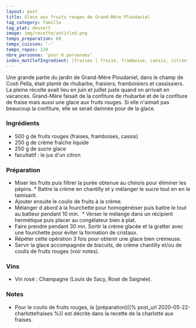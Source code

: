 ```yaml
---
layout: post
title: Glace aux fruits rouges de Grand-Mère Ploudaniel
tag_category: famille
tag_plat: dessert
image: img/recette/untitled.png
temps_preparation: 60
temps_cuisson: '-'
temps_repos: 120
nbre_personne: ‘pour 6 personnes’
index_motClefIngredient: (fraises | fraise, framboise, cassis, citron
---
```

Une grande partie du jardin de Grand-Mère Ploudaniel, dans le champ de Costi Pella, était planté de rhubarbe, fraisiers, framboisiers et cassissiers. La pleine récolte avait lieu en juin et juillet juste quand on arrivait en vacances. Grand-Mère faisait de la confiture de rhubarbe et de la confiture de fraise mais aussi une glace aux fruits rouges. Si elle n'aimait pas beaucoup la confiture, elle se serait damnée pour de la glace.

### Ingrédients
* 500 g de fruits rouges (fraises, framboises, cassis)
* 250 g de crème fraîche liquide
* 250 g de sucre glace
* facultatif : le jus d'un citron

### Préparation
* Mixer les fruits puis filtrer la purée obtenue au chinois pour éliminer les pépins.
* Battre la crème en chantilly et y mélanger le sucre tout en en le tamisant.
* Ajouter ensuite le coulis de fruits à la crème.
* Mélanger d abord à la fourchette pour homogénéiser puis battre le tout au batteur pendant 10 min.
 * Verser le mélange dans un récipient hermétique puis placer au congélateur bien à plat.
* Faire prendre pendant 30 mn. Sortir la crème glacée et la gratter avec une fourchette pour éviter la formation de cristaux.
* Répéter cette opération 3 fois pour obtenir une glace bien crémeuse.
* Servir la glace accompagnée de biscuits, de crème chantilly et/ou de coulis de fruits rouges (voir notes).

### Vins
* Vin rosé : Champagne (Louis de Sacy, Rosé de Saignée).

### Notes
* Pour le coulis de fruits rouges, la [préparation]({% post_url 2020-05-22-charlottefraises %}) est décrite dans la recette de la charlotte aux fraises.
